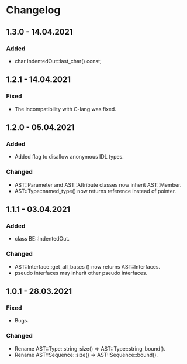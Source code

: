 # Changelog

## 1.3.0 - 14.04.2021
### Added
- char IndentedOut::last_char() const;

## 1.2.1 - 14.04.2021
### Fixed
- The incompatibility with C-lang was fixed.

## 1.2.0 - 05.04.2021
### Added
- Added flag to disallow anonymous IDL types.

### Changed
- AST\::Parameter and AST\::Attribute classes now inherit AST\::Member.
- AST\::Type\::named_type() now returns reference instead of pointer.

## 1.1.1 - 03.04.2021
### Added
- class BE\::IndentedOut.
### Changed
- AST\::Interface\::get_all_bases () now returns AST\::Interfaces.
- pseudo interfaces may inherit other pseudo interfaces.

## 1.0.1 - 28.03.2021
### Fixed
- Bugs.
### Changed
- Rename AST\::Type\::string_size() => AST\::Type\::string_bound().
- Rename AST\::Sequence\::size() => AST\::Sequence\::bound().

